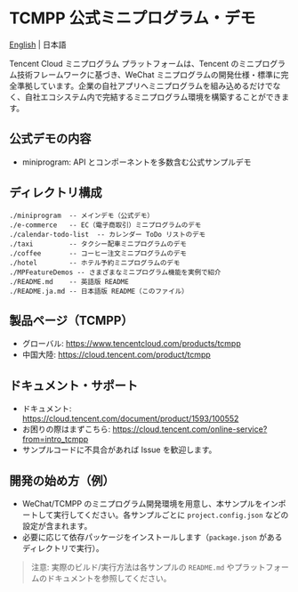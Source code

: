 # TCMPP 公式ミニプログラム・デモ

[English](README.md) | 日本語

Tencent Cloud ミニプログラム プラットフォームは、Tencent のミニプログラム技術フレームワークに基づき、WeChat ミニプログラムの開発仕様・標準に完全準拠しています。企業の自社アプリへミニプログラムを組み込めるだけでなく、自社エコシステム内で完結するミニプログラム環境を構築することができます。

## 公式デモの内容
- miniprogram: API とコンポーネントを多数含む公式サンプルデモ

## ディレクトリ構成

````
./miniprogram  -- メインデモ（公式デモ）
./e-commerce   -- EC（電子商取引）ミニプログラムのデモ
./calendar-todo-list  -- カレンダー ToDo リストのデモ
./taxi         -- タクシー配車ミニプログラムのデモ
./coffee       -- コーヒー注文ミニプログラムのデモ
./hotel        -- ホテル予約ミニプログラムのデモ
./MPFeatureDemos -- さまざまなミニプログラム機能を実例で紹介
./README.md    -- 英語版 README
./README.ja.md -- 日本語版 README（このファイル）
````

## 製品ページ（TCMPP）
- グローバル: https://www.tencentcloud.com/products/tcmpp
- 中国大陸: https://cloud.tencent.com/product/tcmpp

## ドキュメント・サポート
- ドキュメント: https://cloud.tencent.com/document/product/1593/100552
- お困りの際はまずこちら: https://cloud.tencent.com/online-service?from=intro_tcmpp
- サンプルコードに不具合があれば Issue を歓迎します。


## 開発の始め方（例）
- WeChat/TCMPP のミニプログラム開発環境を用意し、本サンプルをインポートして実行してください。各サンプルごとに `project.config.json` などの設定が含まれます。
- 必要に応じて依存パッケージをインストールします（`package.json` があるディレクトリで実行）。

> 注意: 実際のビルド/実行方法は各サンプルの `README.md` やプラットフォームのドキュメントを参照してください。
